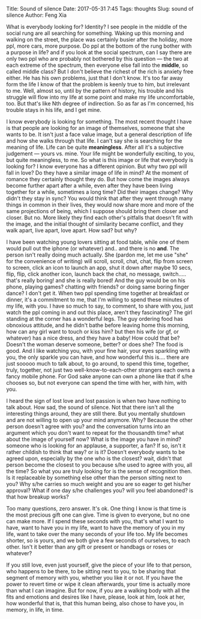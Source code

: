 Title: Sound of silence
Date: 2017-05-31 7:45
Tags: thoughts
Slug: sound of silence
Author: Feng Xia

What is everybody looking for? Identity? I see people in the middle of
the social rung are all searching for something. Waking up this
morning and walking on the street, the place was certainly busier
after the holiday, more ppl, more cars, more purpose. Do ppl at the
bottom of the rung bother with a purpose in life? and if you look at
the social spectrum, can I say there are only two ppl who are probably
not bothered by this question &mdash; the two at each extreme of the
spectrum, then everyone else fall into the **middle**, so called
middle class? But I don't believe the richest of the rich is anxiety
free either. He has his own problems, just that I don't know. It's too
far away form the life I know of that the problem is keenly true to
him, but irrelevant to me. Well, almost so, until by the pattern of
history, his trouble and his struggle will flow into my life at some
point and make my life uncomfortable, too. But that's like Nth degree
of indirection.  So as far as I'm concerned, his trouble stays in his
life, and I get mine.

I know everybody is looking for something. The most recent thought I
have is that people are looking for an image of themselves, someone that
she wants to be. It isn't just a face value image, but a general
description of life and how she walks through that life. I can't say
she is searching for the meaning of life. Life can be quite
__meaningless__. After all it's a subjective judgement &mdash; yours
vs. mine. Your life might be wonderfully exciting, to you, but quite
meaningless, to me. So what is this image or life that everybody is
looking for? I know everyone has a different opinion. But why two ppl
will fall in love? Do they have a similar <span
class="myhighlight">image of life</span> in mind? At the moment of
romance they certainly thought they do. But how come the images always
become further apart after a while, even after they have been living
together for a while, sometimes a long time? Did their images change?
Why didn't they stay in sync? You would think that after they went
through many things in common in their lives, they would now share
more and more of the same projections of being, which I suppose should
bring them closer and closer. But no. More likely they find each
other's pitfalls that doesn't fit with the image, and the initial
thought of similarity became conflict, and they walk apart, live
apart, love apart. How sad? but why?

I have been watching young lovers sitting at food table, while one of
them would pull out the iphone (or whatever) and.. and there is no
__and__. The person isn't really doing much actually. She (pardon me,
let me use "she" for the convenience of writing) will scroll, scroll,
chat, chat, flip from screen to screen, click an icon to launch an
app, shut it down after maybe 10 secs, flip, flip, click another icon,
launch back the chat, no message, switch..... that's really boring!
and she is really bored! And the guy would be on his phone, playing
games? chatting with friends? or doing same boring finger dance? I
don't get it. When two ppl spending time together at breakfast or
dinner, it's a commitment to me, that I'm willing to spend these
minutes of my life, with you. I have so much to say, to comment, to
share with you, just watch the ppl coming in and out this place,
aren't they fascinating? The girl standing at the corner has a
wonderful legs. The guy ordering food has obnoxious attitude, and he
didn't bathe before leaving home this morning, how can any girl want
to touch or kiss him? but then his wife (or gf, or whatever) has a
nice dress, and they have a baby! How could that be? Doesn't the woman
deserve someone, better? or does she? The food is good. And I like
watching you, with your fine hair, your eyes sparkling with you, the
only sparkle you can have, and how wonderful this is.... there are
just sooooo much to talk about, to go around, to spend this time,
together, truly, together, not just two well-know-to-each-other
strangers each owns a fancy mobile phone. For God sake anyone can own
a phone like that if s/he chooses so, but not everyone can spend the
time with her, with him, with you.

I heard the sign of lost love and lost passion is when two have
nothing to talk about. <span class="myhighlight">How sad, the sound of
silence.</span> Not that there isn't all the interesting things
around, they are still there. But you mentally shutdown and are not
willing to open up your mind anymore. Why? Because the other person
doesn't agree with you? and the conversation turns into an argument
which you don't want to repeat for the thousandth time? what about the
image of yourself now? What is the image you have in mind? someone who
is looking for an applause, a supporter, a fan? If so, isn't it rather
childish to think that way? or is it? Doesn't everybody wants to be
agreed upon, especially by the one who is the closest? wait, didn't
that person become the closest to you because s/he used to agree with
you, all the time? So what you are truly looking for is the sense of
recognition then. Is it replaceable by something else other than the
person sitting next to you? Why s/he carries so much weight and you
are so eager to get his/her approval? What if one day s/he challenges
you? will you feel abandoned? is that how breakup works?

Too many questions, zero answer. It's ok. One thing I know is that
time is the most precious gift one can give. Time is given to
everyone, but no one can make more. If I spend these seconds with you,
that's what I want to have, want to have you in my life, want to have
the memory of you in my life, want to take over the many seconds of
your life too. My life becomes shorter, so is yours, and we both give
a few seconds of ourselves, to each other. Isn't it better than any
gift or present or handbags or roses or whatever?

If you still love, even just yourself, give the piece of your life to
that person, who happens to be there, to be sitting next to you, to be
sharing that segment of memory with you, whether you like it or
not. If you have the power to revert time or wipe it clean afterwards,
your time is actually more than what I can imagine. But for now, if
you are a walking body with all the fits and emotions and desires like
I have, please, look at him, look at her, how wonderful that is, that
this human being, also chose to have you, in memory, in life, in time.

